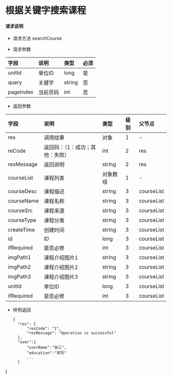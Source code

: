 # 根据关键字搜索课程

#### **请求说明**

* 请求方法 searchCourse

* 请求参数

| 字段 | 说明 | 类型 | 必须 |
| :--- | :--- | :--- | :--- |
| unitId| 单位ID | long | 是 |
| query | 关键字 | string | 否 |
| pageIndex| 当前页码 | int | 否 |

* 返回参数

| 字段 | 说明 | 类型 | 级别 | 父节点 |
| :--- | :--- | :--- | :--- | :--- |
| res | 调用结果 | 对象 | 1 | - |
| reCode | 返回码：（1：成功；其他：失败） | int | 2 | res |
| resMessage| 返回说明 | string | 2 | res |
| courseList| 课程列表 | 对象数组 | 1 | - |
| courseDesc| 课程描述 | string | 3 |courseList|
| courseName| 课程名称 | string | 3 |courseList|
| courseSrc| 课程来源 | string | 3 |courseList|
| courseType| 课程分类 | string | 3 |courseList|
| createTime| 创建时间 | string | 3 |courseList|
| id| ID | long | 3 |courseList|
| ifRequired | 是否必修 | int | 3 |courseList|
| imgPath1| 课程介绍图片1 | string | 3 |courseList|
| imgPath2| 课程介绍图片2 | string | 3 |courseList|
| imgPath3| 课程介绍图片3 | string | 3 |courseList|
| unitId| 单位ID | long | 3 |courseList|
| ifRequired | 是否必修 | int | 3 |courseList|

* 样例返回

  ```
  {
    "res": {
        "resCode": "1", 
        "resMessage": "Operation is successful"
    },
    "user":{
        "userName":"张三",
        "education":"学历"
        ...
    } 
}

